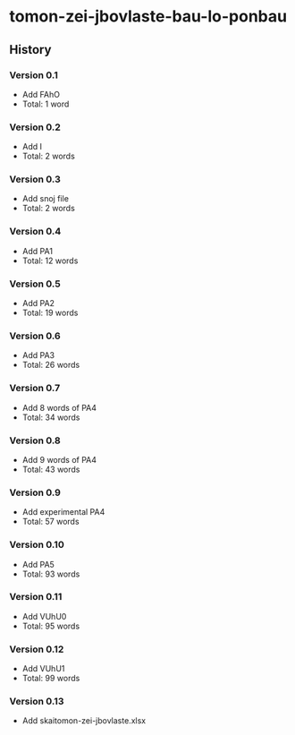 # tomon-zei-jbovlaste-bau-lo-ponbau

## History

### Version 0.1

- Add FAhO
- Total: 1 word

### Version 0.2

- Add I
- Total: 2 words

### Version 0.3

- Add snoj file
- Total: 2 words

### Version 0.4

- Add PA1
- Total: 12 words

### Version 0.5

- Add PA2
- Total: 19 words

### Version 0.6

- Add PA3
- Total: 26 words

### Version 0.7

- Add 8 words of PA4
- Total: 34 words

### Version 0.8

- Add 9 words of PA4
- Total: 43 words

### Version 0.9

- Add experimental PA4
- Total: 57 words

### Version 0.10

- Add PA5
- Total: 93 words

### Version 0.11

- Add VUhU0
- Total: 95 words

### Version 0.12

- Add VUhU1
- Total: 99 words

### Version 0.13

- Add skaitomon-zei-jbovlaste.xlsx
